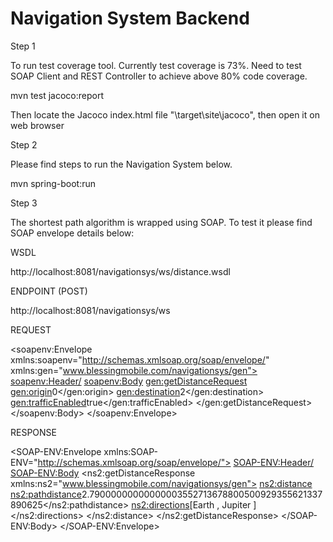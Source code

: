 # Navigation System Backend

Step 1

To run test coverage tool. Currently test coverage is 73%. Need to test SOAP Client and REST Controller to achieve above 80% code coverage.

mvn test jacoco:report 

Then locate the Jacoco index.html file "\target\site\jacoco", then open it on web browser

Step 2

Please find steps to run the Navigation System below.

mvn spring-boot:run

Step 3 

The shortest path algorithm is wrapped using SOAP. To test it please find SOAP envelope details below:

WSDL

http://localhost:8081/navigationsys/ws/distance.wsdl

ENDPOINT (POST)

http://localhost:8081/navigationsys/ws

REQUEST

<soapenv:Envelope xmlns:soapenv="http://schemas.xmlsoap.org/soap/envelope/" xmlns:gen="www.blessingmobile.com/navigationsys/gen">
   <soapenv:Header/>
   <soapenv:Body>
      <gen:getDistanceRequest>
         <gen:origin>0</gen:origin>
         <gen:destination>2</gen:destination>
         <gen:trafficEnabled>true</gen:trafficEnabled>
      </gen:getDistanceRequest>
   </soapenv:Body>
</soapenv:Envelope>

RESPONSE

<SOAP-ENV:Envelope xmlns:SOAP-ENV="http://schemas.xmlsoap.org/soap/envelope/">
   <SOAP-ENV:Header/>
   <SOAP-ENV:Body>
      <ns2:getDistanceResponse xmlns:ns2="www.blessingmobile.com/navigationsys/gen">
         <ns2:distance>
            <ns2:pathdistance>2.79000000000000003552713678800500929355621337890625</ns2:pathdistance>
            <ns2:directions>[Earth , Jupiter ]</ns2:directions>
         </ns2:distance>
      </ns2:getDistanceResponse>
   </SOAP-ENV:Body>
</SOAP-ENV:Envelope>
